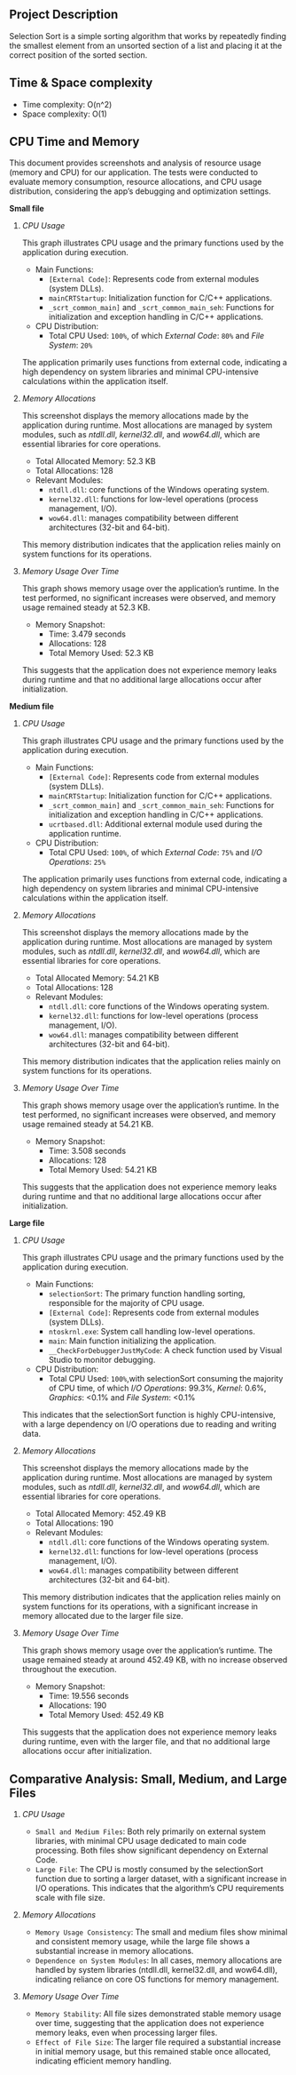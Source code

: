 ## Project Description

Selection Sort is a simple sorting algorithm that works by repeatedly finding the smallest element from an unsorted section of a list and placing it at the correct position of the sorted section.

## Time & Space complexity

- Time complexity: O(n^2)
- Space complexity: O(1)

## CPU Time and Memory

This document provides screenshots and analysis of resource usage (memory and CPU) for our application. The tests were conducted to evaluate memory consumption, resource allocations, and CPU usage distribution, considering the app’s debugging and optimization settings.

**Small file**

1. _CPU Usage_
     
    This graph illustrates CPU usage and the primary functions used by the application during execution.
    - Main Functions:
        - `[External Code]`: Represents code from external modules (system DLLs).
        - `mainCRTStartup`: Initialization function for C/C++ applications.
        - `_scrt_common_main]` and `_scrt_common_main_seh`: Functions for initialization and exception handling in C/C++ applications.
    - CPU Distribution:
        - Total CPU Used: `100%`, of which _External Code_: `80%` and _File System_: `20%`
        
    The application primarily uses functions from external code, indicating a high dependency on system libraries and minimal CPU-intensive calculations within the application itself.
    
2. _Memory Allocations_
     
    This screenshot displays the memory allocations made by the application during runtime. Most allocations are managed by system modules, such as _ntdll.dll_, _kernel32.dll_, and _wow64.dll_, which are essential libraries for core operations.

    - Total Allocated Memory: 52.3 KB
    - Total Allocations: 128
    - Relevant Modules:
        - `ntdll.dll`: core functions of the Windows operating system.
        - `kernel32.dll`: functions for low-level operations (process management, I/O).
        - `wow64.dll`: manages compatibility between different architectures (32-bit and 64-bit).
        
    This memory distribution indicates that the application relies mainly on system functions for its operations.
    

3. _Memory Usage Over Time_
     
    This graph shows memory usage over the application’s runtime. In the test performed, no significant increases were observed, and memory usage remained steady at 52.3 KB.

    - Memory Snapshot:
        - Time: 3.479 seconds
        - Allocations: 128
        - Total Memory Used: 52.3 KB
        
    This suggests that the application does not experience memory leaks during runtime and that no additional large allocations occur after initialization.
    
    
**Medium file**

1. _CPU Usage_
     
   This graph illustrates CPU usage and the primary functions used by the application during execution.
    - Main Functions:
        - `[External Code]`: Represents code from external modules (system DLLs).
        - `mainCRTStartup`: Initialization function for C/C++ applications.
        - `_scrt_common_main]` and `_scrt_common_main_seh`: Functions for initialization and exception handling in C/C++ applications.
        - `ucrtbased.dll`: Additional external module used during the application runtime.
    - CPU Distribution:
        - Total CPU Used: `100%`, of which _External Code_: `75%` and _I/O Operations_: `25%`
        
    The application primarily uses functions from external code, indicating a high dependency on system libraries and minimal CPU-intensive calculations within the application itself.
    
2. _Memory Allocations_
     
    This screenshot displays the memory allocations made by the application during runtime. Most allocations are managed by system modules, such as _ntdll.dll_, _kernel32.dll_, and _wow64.dll_, which are essential libraries for core operations.

    - Total Allocated Memory: 54.21 KB
    - Total Allocations: 128
    - Relevant Modules:
        - `ntdll.dll`: core functions of the Windows operating system.
        - `kernel32.dll`: functions for low-level operations (process management, I/O).
        - `wow64.dll`: manages compatibility between different architectures (32-bit and 64-bit).
        
    This memory distribution indicates that the application relies mainly on system functions for its operations.
    

3. _Memory Usage Over Time_
     
    This graph shows memory usage over the application’s runtime. In the test performed, no significant increases were observed, and memory usage remained steady at 54.21 KB.

    - Memory Snapshot:
        - Time: 3.508 seconds
        - Allocations: 128
        - Total Memory Used: 54.21 KB
        
    This suggests that the application does not experience memory leaks during runtime and that no additional large allocations occur after initialization.
    
**Large file**

1. _CPU Usage_
     
   This graph illustrates CPU usage and the primary functions used by the application during execution.
    - Main Functions:
        - `selectionSort`: The primary function handling sorting, responsible for the majority of CPU usage.
        - `[External Code]`: Represents code from external modules (system DLLs).
        - `ntoskrnl.exe`: System call handling low-level operations.
        - `main`: Main function initializing the application.
        - `__CheckForDebuggerJustMyCode`: A check function used by Visual Studio to monitor debugging.
    - CPU Distribution:
        - Total CPU Used: `100%`,with selectionSort consuming the majority of CPU time, of which _I/O Operations_: 99.3%, _Kernel_: 0.6%, _Graphics_: <0.1% and _File System_: <0.1%
        
    This indicates that the selectionSort function is highly CPU-intensive, with a large dependency on I/O operations due to reading and writing data.
    
2. _Memory Allocations_
     
    This screenshot displays the memory allocations made by the application during runtime. Most allocations are managed by system modules, such as _ntdll.dll_, _kernel32.dll_, and _wow64.dll_, which are essential libraries for core operations.

    - Total Allocated Memory: 452.49 KB
    - Total Allocations: 190
    - Relevant Modules:
        - `ntdll.dll`: core functions of the Windows operating system.
        - `kernel32.dll`: functions for low-level operations (process management, I/O).
        - `wow64.dll`: manages compatibility between different architectures (32-bit and 64-bit).
        
    This memory distribution indicates that the application relies mainly on system functions for its operations, with a significant increase in memory allocated due to the larger file size.

3. _Memory Usage Over Time_
     
    This graph shows memory usage over the application’s runtime. The usage remained steady at around 452.49 KB, with no increase observed throughout the execution.

    - Memory Snapshot:
        - Time: 19.556 seconds
        - Allocations: 190
        - Total Memory Used: 452.49 KB
        
    This suggests that the application does not experience memory leaks during runtime, even with the larger file, and that no additional large allocations occur after initialization.
    
    
## Comparative Analysis: Small, Medium, and Large Files

1. _CPU Usage_
     
    - `Small and Medium Files`: Both rely primarily on external system libraries, with minimal CPU usage dedicated to main code processing. Both files show significant dependency on External Code.
    - `Large File`: The CPU is mostly consumed by the selectionSort function due to sorting a larger dataset, with a significant increase in I/O operations. This indicates that the algorithm’s CPU requirements scale with file size.
    
2. _Memory Allocations_
     
    - `Memory Usage Consistency`: The small and medium files show minimal and consistent memory usage, while the large file shows a substantial increase in memory allocations.
    - `Dependence on System Modules`: In all cases, memory allocations are handled by system libraries (ntdll.dll, kernel32.dll, and wow64.dll), indicating reliance on core OS functions for memory management.

3. _Memory Usage Over Time_
     
    - `Memory Stability`: All file sizes demonstrated stable memory usage over time, suggesting that the application does not experience memory leaks, even when processing larger files.
    - `Effect of File Size`: The larger file required a substantial increase in initial memory usage, but this remained stable once allocated, indicating efficient memory handling.    

    

